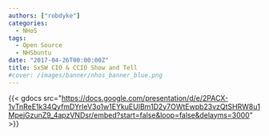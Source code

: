 ```yaml
---
authors: ["robdyke"]
categories:
  - NHoS
tags:
  - Open Source
  - NHSbuntu
date: "2017-04-26T00:00:00Z"
title: SxSW CIO & CCIO Show and Tell
#cover: /images/banner/nhos_banner_blue.png
---
```


{{< gdocs src="https://docs.google.com/presentation/d/e/2PACX-1vTnReE1k34QyfmDYrIeV3o1w1EYkuEUIBm1D2y7OWtEwpb23vzQtSHRW8u1MpejGzunZ9_4apzVNDsr/embed?start=false&loop=false&delayms=3000" >}}
